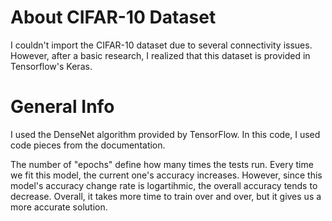 # About CIFAR-10 Dataset
I couldn't import the CIFAR-10 dataset due to several connectivity issues. However, after a basic research, I 
realized that this dataset is provided in Tensorflow's Keras.


# General Info
I used the DenseNet algorithm provided by TensorFlow. In this code, I used code pieces from the documentation.

The number of "epochs" define how many times the tests run. Every time we fit this model, the current one's 
accuracy increases. However, since this model's accuracy change rate is logartihmic, the overall accuracy 
tends to decrease. Overall, it takes more time to train over and over, but it gives us a more accurate solution.
